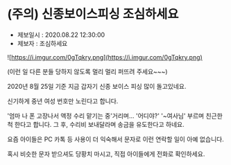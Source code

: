 # (주의) 신종보이스피싱 조심하세요

- 제보일시 : 2020.08.22 12:30:00
- 제보자 : 조심하세요

![https://i.imgur.com/0gTqkry.png](https://i.imgur.com/0gTqkry.png)

(이런 일 다른 분들 당하지 않도록 멀리 멀리 퍼뜨려 주세요~~~) 

2020년 8월 25일 기준 지금 갑자기 신종 보이스 피싱 많이 돌고있네요. 

신기하게 중년 여성 번호만 노린다고 합니다.

'엄마 나 폰 고장나서 액정 수리 맡기는 중'거리며... '어디야?' '~여사님' 부르며 친근한척 한다고 합니다. 그 후, 수리비 보내달라며 송금을 유도한다고 하네요.

요즘 아이들은 PC 카톡 등 사용이 더 익숙해서 문자로 이런 연락할 일이 아예 없습니다.

혹시 비슷한 문자 받으셔도 당황치 마시고, 직접 아이들에게 전화로 확인하세요.